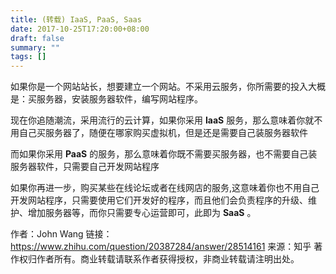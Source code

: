 ```yaml
---
title: (转载) IaaS, PaaS, Saas
date: 2017-10-25T17:20:00+08:00
draft: false
summary: ""
tags: []
---
```


如果你是一个网站站长，想要建立一个网站。不采用云服务，你所需要的投入大概是：买服务器，安装服务器软件，编写网站程序。

现在你追随潮流，采用流行的云计算，如果你采用 **IaaS** 服务，那么意味着你就不用自己买服务器了，随便在哪家购买虚拟机，但是还是需要自己装服务器软件

而如果你采用 **PaaS** 的服务，那么意味着你既不需要买服务器，也不需要自己装服务器软件，只需要自己开发网站程序

如果你再进一步，购买某些在线论坛或者在线网店的服务,这意味着你也不用自己开发网站程序，只需要使用它们开发好的程序，而且他们会负责程序的升级、维护、增加服务器等，而你只需要专心运营即可，此即为 **SaaS** 。

作者：John Wang
链接：https://www.zhihu.com/question/20387284/answer/28514161
来源：知乎
著作权归作者所有。商业转载请联系作者获得授权，非商业转载请注明出处。